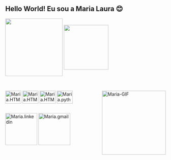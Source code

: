 ## Hello World! Eu sou a Maria Laura 😊

<div>
  <img align="center" height="180em" src="https://github-readme-stats.vercel.app/api?username=marialaurabastos&show_icons=true&theme=dracula"/>
  <img align="center" height="140em" src="https://github-readme-stats.vercel.app/api/top-langs/?username=marialaurabastos&layout=compact&theme=dracula"/>
</div>

##

<div style="display: inline_block"><br>
  <img align="center" alt="Maria.HTML" height="40" width="50" src="https://cdn.jsdelivr.net/gh/devicons/devicon@latest/icons/html5/html5-original.svg"/>
  <img align="center" alt="Maria.HTML" height="40" width="50" src="https://cdn.jsdelivr.net/gh/devicons/devicon@latest/icons/css3/css3-original.svg"/>
  <img align="center" alt="Maria.HTML" height="40" width="50" src="https://cdn.jsdelivr.net/gh/devicons/devicon@latest/icons/javascript/javascript-original.svg"/>
   <img align="center" alt="Maria.python" height="40" width="50" src="https://cdn.jsdelivr.net/gh/devicons/devicon@latest/icons/python/python-original.svg"/>
          
  <img align="right" alt="Maria-GIF" height="200" src="https://github.com/user-attachments/assets/427ba208-1270-4eb1-9c52-fc2bc06b2610"/>
</div>

##

<div>
 <img align="center" alt="Maria.linkedin" width="100" href="https://www.linkedin.com/in/maria-laura-cardoso-bastos-05bb0220a/" src="https://img.shields.io/badge/LinkedIn-0077B5?style=for-the-badge&logo=linkedin&logoColor=white)"/>
<img align="center" alt="Maria.gmail" width="100" href="mlcb.maria@gmail.com" src="https://img.shields.io/badge/Gmail-D14836?style=for-the-badge&logo=gmail&logoColor=white"
</div>
